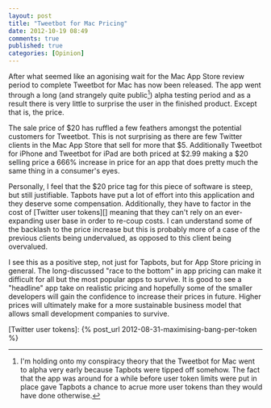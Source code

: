 ```yaml
---
layout: post
title: "Tweetbot for Mac Pricing"
date: 2012-10-19 08:49
comments: true
published: true
categories: [Opinion]
---
```


After what seemed like an agonising wait for the Mac App Store review period to complete Tweetbot for Mac has now been released. The app went through a long (and strangely quite public[^1]) alpha testing period and as a result there is very little to surprise the user in the finished product. Except that is, the price.

The sale price of $20 has ruffled a few feathers amongst the potential customers for Tweetbot. This is not surprising as there are few Twitter clients in the Mac App Store that sell for more that $5. Additionally Tweetbot for iPhone and Tweetbot for iPad are both priced at $2.99 making a $20 selling price a 666% increase in price for an app that does pretty much the same thing in a consumer's eyes.

Personally, I feel that the $20 price tag for this piece of software is steep, but still justifiable. Tapbots have put a lot of effort into this application and they deserve some compensation. Additionally, they have to factor in the cost of [Twitter user tokens][] meaning that they can't rely on an ever-expanding user base in order to re-coup costs. I can understand some of the backlash to the price increase but this is probably more of a case of the previous clients being undervalued, as opposed to this client being overvalued.

I see this as a positive step, not just for Tapbots, but for App Store pricing in general. The long-discussed "race to the bottom" in app pricing can make it difficult for all but the most popular apps to survive. It is good to see a "headline" app take on realistic pricing and hopefully some of the smaller developers will gain the confidence to increase their prices in future. Higher prices will ultimately make for a more sustainable business model that allows small development companies to survive.

[Twitter user tokens]: {% post_url 2012-08-31-maximising-bang-per-token %}

[^1]: I'm holding onto my conspiracy theory that the Tweetbot for Mac went to alpha very early because Tapbots were tipped off somehow. The fact that the app was around for a while before user token limits were put in place gave Tapbots a chance to acrue more user tokens than they would have done otherwise.